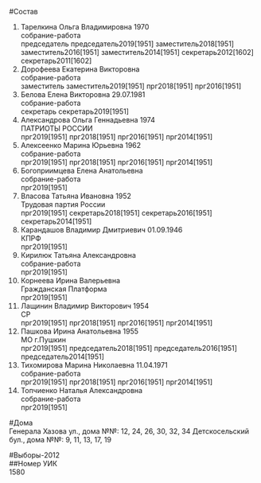 #Состав  
1. Тарелкина Ольга Владимировна 1970  
    собрание-работа  
    председатель председатель2019[1951] заместитель2018[1951] заместитель2016[1951] заместитель2014[1951] секретарь2012[1602] секретарь2011[1602]  
2. Дорофеева Екатерина Викторовна  
    собрание-работа  
    заместитель заместитель2019[1951] прг2018[1951] прг2016[1951]  
3. Белова Елена Викторовна 29.07.1981  
    собрание-работа  
    секретарь секретарь2019[1951]  
4. Александрова Ольга Геннадьевна 1974  
    ПАТРИОТЫ РОССИИ  
    прг2019[1951] прг2018[1951] прг2016[1951] прг2014[1951]  
5. Алексеенко Марина Юрьевна 1962  
    собрание-работа  
    прг2019[1951] прг2018[1951] прг2016[1951] прг2014[1951]  
6. Богоприимцева Елена Анатольевна  
    собрание-работа  
    прг2019[1951]  
7. Власова Татьяна Ивановна 1952  
    Трудовая партия России  
    прг2019[1951] секретарь2018[1951] секретарь2016[1951] секретарь2014[1951]  
8. Карандашов Владимир Дмитриевич 01.09.1946  
    КПРФ  
    прг2019[1951]  
9. Кирилюк Татьяна Александровна  
    собрание-работа  
    прг2019[1951]  
10. Корнеева Ирина Валерьевна  
    Гражданская Платформа  
    прг2019[1951]  
11. Лащинин Владимир Викторович 1954  
    СР  
    прг2019[1951] прг2018[1951] прг2016[1951] прг2014[1951]  
12. Пашкова Ирина Анатольевна 1955  
    МО г.Пушкин  
    прг2019[1951] председатель2018[1951] председатель2016[1951] председатель2014[1951]  
13. Тихомирова Марина Николаевна 11.04.1971  
    собрание-работа  
    прг2019[1951] прг2018[1951] прг2016[1951] прг2014[1951]  
14. Топчиенко Наталья Александровна  
    собрание-работа  
    прг2019[1951]  
  
#Дома  
Генерала Хазова ул., дома №№: 12, 24, 26, 30, 32, 34 Детскосельский бул., дома №№: 9, 11, 13, 17, 19  
  
#Выборы-2012  
##Номер УИК  
1580  
